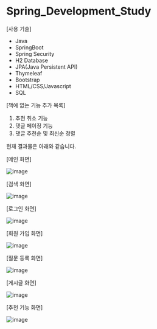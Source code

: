 # Spring_Development_Study

[사용 기술]
- Java  
- SpringBoot
- Spring Security
- H2 Database
- JPA(Java Persistent API)
- Thymeleaf
- Bootstrap
- HTML/CSS/Javascript
- SQL

[책에 없는 기능 추가 목록]
1. 추천 취소 기능
2. 댓글 페이징 기능
3. 댓글 추천순 및 최신순 정렬

현재 결과물은 아래와 같습니다.

[메인 화면]

![image](https://user-images.githubusercontent.com/101415950/178116317-29497199-aca2-4c43-94a7-ec509b8a441a.png)

[검색 화면]

![image](https://user-images.githubusercontent.com/101415950/178768455-ccef3edb-be59-484a-bf68-7cc5a7dffd4a.png)

[로그인 화면]

![image](https://user-images.githubusercontent.com/101415950/178768090-ea14d1be-0f72-4dde-9af6-65bbaaa4a452.png)

[회원 가입 화면]

![image](https://user-images.githubusercontent.com/101415950/178768219-1645a4d0-e4f8-455c-bc72-64baba83cf05.png)

[질문 등록 화면]

![image](https://user-images.githubusercontent.com/101415950/178768303-e4f87223-e5cc-4590-bce7-1e7616ae82ca.png)

[게시글 화면]

![image](https://user-images.githubusercontent.com/101415950/178768374-dd68873b-01c1-49ca-b24e-1d8ebf299525.png)

[추천 기능 화면]

![image](https://user-images.githubusercontent.com/101415950/178768537-7f459420-0aed-4ce8-98e5-e0a0d6eb1fb0.png)
